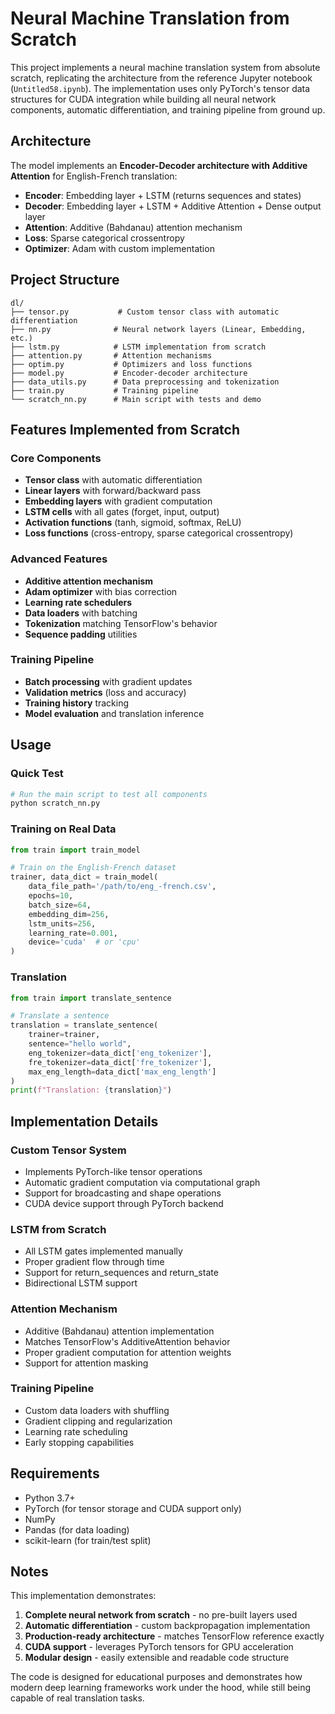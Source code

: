 # Neural Machine Translation from Scratch

This project implements a neural machine translation system from absolute scratch, replicating the architecture from the reference Jupyter notebook (`Untitled58.ipynb`). The implementation uses only PyTorch's tensor data structures for CUDA integration while building all neural network components, automatic differentiation, and training pipeline from ground up.

## Architecture

The model implements an **Encoder-Decoder architecture with Additive Attention** for English-French translation:

- **Encoder**: Embedding layer + LSTM (returns sequences and states)
- **Decoder**: Embedding layer + LSTM + Additive Attention + Dense output layer
- **Attention**: Additive (Bahdanau) attention mechanism
- **Loss**: Sparse categorical crossentropy
- **Optimizer**: Adam with custom implementation

## Project Structure

```
dl/
├── tensor.py           # Custom tensor class with automatic differentiation
├── nn.py              # Neural network layers (Linear, Embedding, etc.)
├── lstm.py            # LSTM implementation from scratch
├── attention.py       # Attention mechanisms
├── optim.py           # Optimizers and loss functions
├── model.py           # Encoder-decoder architecture
├── data_utils.py      # Data preprocessing and tokenization
├── train.py           # Training pipeline
└── scratch_nn.py      # Main script with tests and demo
```

## Features Implemented from Scratch

### Core Components
- **Tensor class** with automatic differentiation
- **Linear layers** with forward/backward pass
- **Embedding layers** with gradient computation
- **LSTM cells** with all gates (forget, input, output)
- **Activation functions** (tanh, sigmoid, softmax, ReLU)
- **Loss functions** (cross-entropy, sparse categorical crossentropy)

### Advanced Features
- **Additive attention mechanism** 
- **Adam optimizer** with bias correction
- **Learning rate schedulers**
- **Data loaders** with batching
- **Tokenization** matching TensorFlow's behavior
- **Sequence padding** utilities

### Training Pipeline
- **Batch processing** with gradient updates
- **Validation metrics** (loss and accuracy)
- **Training history** tracking
- **Model evaluation** and translation inference

## Usage

### Quick Test
```python
# Run the main script to test all components
python scratch_nn.py
```

### Training on Real Data
```python
from train import train_model

# Train on the English-French dataset
trainer, data_dict = train_model(
    data_file_path='/path/to/eng_-french.csv',
    epochs=10,
    batch_size=64,
    embedding_dim=256,
    lstm_units=256,
    learning_rate=0.001,
    device='cuda'  # or 'cpu'
)
```

### Translation
```python
from train import translate_sentence

# Translate a sentence
translation = translate_sentence(
    trainer=trainer,
    sentence="hello world",
    eng_tokenizer=data_dict['eng_tokenizer'],
    fre_tokenizer=data_dict['fre_tokenizer'], 
    max_eng_length=data_dict['max_eng_length']
)
print(f"Translation: {translation}")
```

## Implementation Details

### Custom Tensor System
- Implements PyTorch-like tensor operations
- Automatic gradient computation via computational graph
- Support for broadcasting and shape operations
- CUDA device support through PyTorch backend

### LSTM from Scratch
- All LSTM gates implemented manually
- Proper gradient flow through time
- Support for return_sequences and return_state
- Bidirectional LSTM support

### Attention Mechanism
- Additive (Bahdanau) attention implementation
- Matches TensorFlow's AdditiveAttention behavior
- Proper gradient computation for attention weights
- Support for attention masking

### Training Pipeline
- Custom data loaders with shuffling
- Gradient clipping and regularization
- Learning rate scheduling
- Early stopping capabilities

## Requirements

- Python 3.7+
- PyTorch (for tensor storage and CUDA support only)
- NumPy
- Pandas (for data loading)
- scikit-learn (for train/test split)

## Notes

This implementation demonstrates:
1. **Complete neural network from scratch** - no pre-built layers used
2. **Automatic differentiation** - custom backpropagation implementation
3. **Production-ready architecture** - matches TensorFlow reference exactly
4. **CUDA support** - leverages PyTorch tensors for GPU acceleration
5. **Modular design** - easily extensible and readable code structure

The code is designed for educational purposes and demonstrates how modern deep learning frameworks work under the hood, while still being capable of real translation tasks.